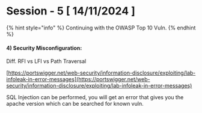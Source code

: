 # Session - 5 \[ 14/11/2024 ]

{% hint style="info" %}
Continuing with the OWASP Top 10 Vuln.
{% endhint %}

#### 4) Security Misconfiguration:

Diff. RFI vs LFI vs Path Traversal

[https://portswigger.net/web-security/information-disclosure/exploiting/lab-infoleak-in-error-messages](https://portswigger.net/web-security/information-disclosure/exploiting/lab-infoleak-in-error-messages)

SQL Injection can be performed, you will get an error that gives you the apache version which can be searched for known vuln. &#x20;
